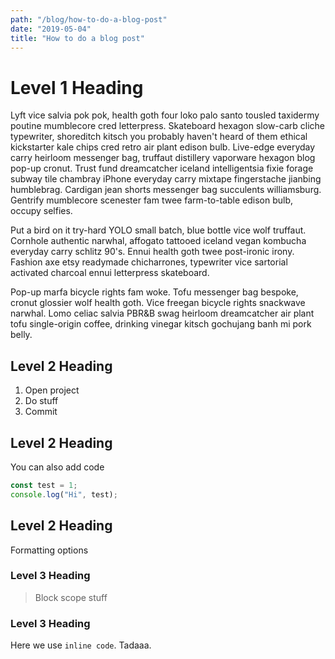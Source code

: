 ```yaml
---
path: "/blog/how-to-do-a-blog-post"
date: "2019-05-04"
title: "How to do a blog post"
---
```


# Level 1 Heading

Lyft vice salvia pok pok, health goth four loko palo santo tousled taxidermy poutine mumblecore cred letterpress. Skateboard hexagon slow-carb cliche typewriter, shoreditch kitsch you probably haven't heard of them ethical kickstarter kale chips cred retro air plant edison bulb. Live-edge everyday carry heirloom messenger bag, truffaut distillery vaporware hexagon blog pop-up cronut. Trust fund dreamcatcher iceland intelligentsia fixie forage subway tile chambray iPhone everyday carry mixtape fingerstache jianbing humblebrag. Cardigan jean shorts messenger bag succulents williamsburg. Gentrify mumblecore scenester fam twee farm-to-table edison bulb, occupy selfies.

Put a bird on it try-hard YOLO small batch, blue bottle vice wolf truffaut. Cornhole authentic narwhal, affogato tattooed iceland vegan kombucha everyday carry schlitz 90's. Ennui health goth twee post-ironic irony. Fashion axe etsy readymade chicharrones, typewriter vice sartorial activated charcoal ennui letterpress skateboard.

Pop-up marfa bicycle rights fam woke. Tofu messenger bag bespoke, cronut glossier wolf health goth. Vice freegan bicycle rights snackwave narwhal. Lomo celiac salvia PBR&B swag heirloom dreamcatcher air plant tofu single-origin coffee, drinking vinegar kitsch gochujang banh mi pork belly.

## Level 2 Heading

1. Open project
2. Do stuff
3. Commit

## Level 2 Heading

You can also add code

```js
const test = 1;
console.log("Hi", test);
```

## Level 2 Heading

Formatting options

### Level 3 Heading

> Block scope stuff


### Level 3 Heading

Here we use `inline code`. Tadaaa.